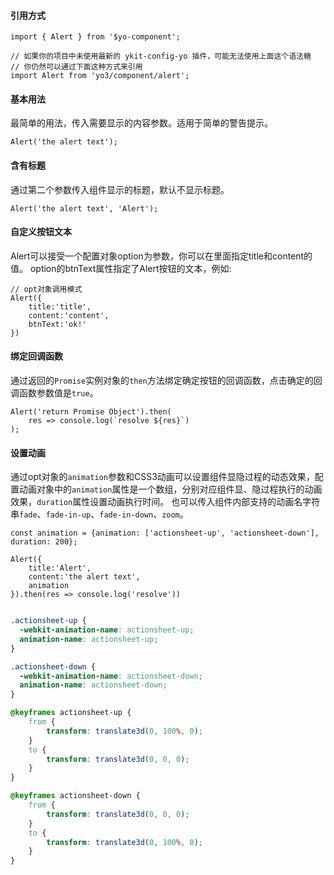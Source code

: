 #### 引用方式

```
import { Alert } from '$yo-component';

// 如果你的项目中未使用最新的 ykit-config-yo 插件，可能无法使用上面这个语法糖
// 你仍然可以通过下面这种方式来引用
import Alert from 'yo3/component/alert';
```

#### 基本用法

最简单的用法，传入需要显示的内容参数。适用于简单的警告提示。

```
Alert('the alert text');
```

#### 含有标题

通过第二个参数传入组件显示的标题，默认不显示标题。

```
Alert('the alert text', 'Alert');
```

#### 自定义按钮文本

Alert可以接受一个配置对象option为参数，你可以在里面指定title和content的值。
option的btnText属性指定了Alert按钮的文本，例如:

```
// opt对象调用模式
Alert({
    title:'title',
    content:'content',
    btnText:'ok!'
})
```

#### 绑定回调函数

通过返回的`Promise`实例对象的`then`方法绑定确定按钮的回调函数，点击确定的回调函数参数值是`true`。

```
Alert('return Promise Object').then(
    res => console.log(`resolve ${res}`)
);
```

#### 设置动画

通过opt对象的`animation`参数和CSS3动画可以设置组件显隐过程的动态效果，配置动画对象中的`animation`属性是一个数组，分别对应组件显、隐过程执行的动画效果，`duration`属性设置动画执行时间。
也可以传入组件内部支持的动画名字符串`fade`、`fade-in-up`、`fade-in-down`、`zoom`。

```
const animation = {animation: ['actionsheet-up', 'actionsheet-down'], duration: 200};

Alert({
    title:'Alert',
    content:'the alert text',
    animation
}).then(res => console.log('resolve'))
```

```css

.actionsheet-up {
  -webkit-animation-name: actionsheet-up;
  animation-name: actionsheet-up;
}

.actionsheet-down {
  -webkit-animation-name: actionsheet-down;
  animation-name: actionsheet-down;
}

@keyframes actionsheet-up {
    from {
        transform: translate3d(0, 100%, 0);
    }
    to {
        transform: translate3d(0, 0, 0);
    }
}

@keyframes actionsheet-down {
    from {
        transform: translate3d(0, 0, 0);
    }
    to {
        transform: translate3d(0, 100%, 0);
    }
}
```